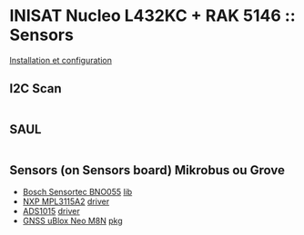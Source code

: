 # INISAT Nucleo L432KC + RAK 5146 :: Sensors

[Installation et configuration](install.md)


## I2C Scan

```bash

```

## SAUL

```bash

```

## Sensors (on Sensors board) Mikrobus ou Grove

* [Bosch Sensortec BNO055](https://www.bosch-sensortec.com/products/smart-sensor-systems/bno055/) [lib](https://search.arduino.cc/search?q=bno055)
* [NXP MPL3115A2](https://www.nxp.com/docs/en/data-sheet/MPL3115A2.pdf) [driver]([https://search.arduino.cc/search?q=MPL3115A2](https://doc.riot-os.org/group__drivers__mpl3115a2.html))
* [ADS1015](https://www.ti.com/product/ADS1015) [driver](https://doc.riot-os.org/group__drivers__ads101x.html)
* [GNSS uBlox Neo M8N](https://www.u-blox.com/en/product/neo-m8-series) [pkg](https://doc.riot-os.org/group__pkg__minmea.html)
